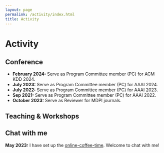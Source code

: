```yaml
---
layout: page
permalink: /activity/index.html
title: Activity
---
```


# Activity

## Conference

- **February 2024:** Serve as Program Committee member (PC) for ACM KDD 2024.
- **July 2023:** Serve as Program Committee member (PC) for AAAI 2024.
- **July 2022:** Serve as Program Committee member (PC) for AAAI 2023.
- **Sep 2021:** Serve as Program Committee member (PC) for AAAI 2022.
- **October 2023:** Serve as Reviewer for MDPI journals.

## Teaching & Workshops


## Chat with me

**May 2023:** I have set up the [online-coffee-time](https://calendly.com/gyan23/30min). Welcome to chat with me!


